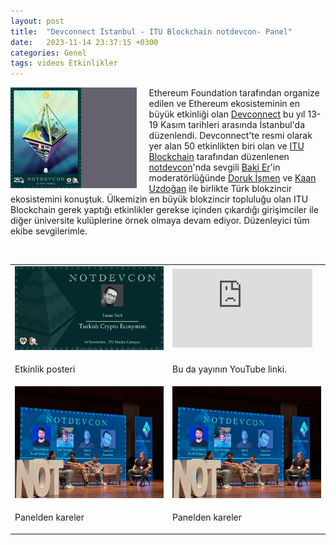 ```yaml
---
layout: post
title:  "Devconnect İstanbul - ITU Blockchain notdevcon- Panel"
date:   2023-11-14 23:37:15 +0300
categories: Genel
tags: videos Etkinlikler
---
```


<img align="left" src="/assets/not-devcon-poster-2.jpg" style="width:40%; padding-right:20px">  Ethereum Foundation tarafından organize edilen ve Ethereum ekosisteminin en büyük etkinliği olan [Devconnect](https://devconnect.org/) bu yıl 13-19 Kasım tarihleri arasında İstanbul'da düzenlendi. Devconnect'te resmi olarak yer alan 50 etkinlikten biri olan ve [ITU Blockchain](https://www.itublockchain.com/) tarafından düzenlenen [notdevcon](https://www.itublockchain.com/)'nda sevgili [Baki Er](https://twitter.com/LibraryDefi)'in moderatörlüğünde [Doruk İşmen](https://twitter.com/dorukismen) ve [Kaan Uzdoğan](https://twitter.com/kaanuzdogan) ile birlikte Türk blokzincir ekosistemini konuştuk. Ülkemizin en büyük blokzincir topluluğu olan ITU Blockchain gerek yaptığı etkinlikler gerekse içinden çıkardığı girişimciler ile diğer üniversite kulüplerine örnek olmaya devam ediyor. Düzenleyici tüm ekibe sevgilerimle. 


&nbsp;

<table><tr><td style="width:50%">
<img src="/assets/itu-notdevcon.jpg">
</td>
<td style="width:50%">
<iframe width="224" height="126" src="https://www.youtube.com/embed/A3IegnVi2ig?si=_7KtUMC57UyyCor6&t=518" frameborder="0" allowfullscreen></iframe></td></tr>
<tr><td style="width:50%; vertical-align:top">
<p>
Etkinlik posteri   
</p></td>
<td style="width:50%; vertical-align:top">
<p>Bu da yayının YouTube linki.</p>
</td></tr> 
<tr><td style="width:50%">
<img src="/assets/notdevcon-sahne.jpg">
</td>
<td style="width:50%">
<img src="/assets/notdevcon-sahne.jpg">
</td></tr>
<tr><td style="width:50%; vertical-align:top">
<p>
Panelden kareler
</p></td>
<td style="width:50%; vertical-align:top">
<p>Panelden kareler</p>
</td></tr> 

  
</table>
